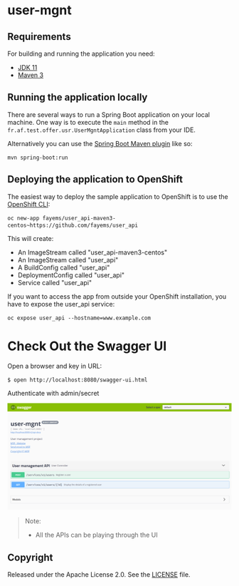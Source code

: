# user-mgnt

## Requirements

For building and running the application you need:

- [JDK 11](https://www.oracle.com/in/java/technologies/javase/jdk11-archive-downloads.html)
- [Maven 3](https://maven.apache.org)

## Running the application locally

There are several ways to run a Spring Boot application on your local machine. One way is to execute the `main` method in the `fr.af.test.offer.usr.UserMgntApplication` class from your IDE.

Alternatively you can use the [Spring Boot Maven plugin](https://docs.spring.io/spring-boot/docs/current/reference/html/build-tool-plugins-maven-plugin.html) like so:

```shell
mvn spring-boot:run
```

## Deploying the application to OpenShift

The easiest way to deploy the sample application to OpenShift is to use the [OpenShift CLI](https://docs.openshift.org/latest/cli_reference/index.html):

```shell
oc new-app fayems/user_api-maven3-centos~https://github.com/fayems/user_api
```

This will create:

* An ImageStream called "user_api-maven3-centos"
* An ImageStream called "user_api"
* A BuildConfig called "user_api"
* DeploymentConfig called "user_api"
* Service called "user_api"

If you want to access the app from outside your OpenShift installation, you have to expose the user_api service:

```shell
oc expose user_api --hostname=www.example.com
```

# Check Out the Swagger UI

Open a browser and key in URL:

```
$ open http://localhost:8080/swagger-ui.html
```
Authenticate with admin/secret

![swagger-ui](swagger-ui.png "Swagger UI")

> Note:
> - All the APIs can be playing through the UI

## Copyright

Released under the Apache License 2.0. See the [LICENSE](https://github.com/codecentric/springboot-sample-app/blob/master/LICENSE) file.
